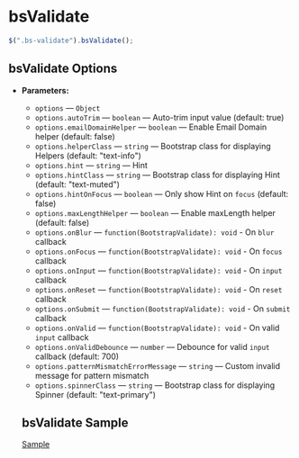 # bsValidate

```javascript
$(".bs-validate").bsValidate();
```

## bsValidate Options

- **Parameters:**

  - `options` — `Object`
  - `options.autoTrim` — `boolean` — Auto-trim input value (default: true)
  - `options.emailDomainHelper` — `boolean` — Enable Email Domain helper (default: false)
  - `options.helperClass` — `string` — Bootstrap class for displaying Helpers (default: "text-info")
  - `options.hint` — `string` — Hint
  - `options.hintClass` — `string` — Bootstrap class for displaying Hint (default: "text-muted")
  - `options.hintOnFocus` — `boolean` — Only show Hint on `focus` (default: false)
  - `options.maxLengthHelper` — `boolean` — Enable maxLength helper (default: false)
  - `options.onBlur` — `function(BootstrapValidate): void` - On `blur` callback
  - `options.onFocus` — `function(BootstrapValidate): void` - On `focus` callback
  - `options.onInput` — `function(BootstrapValidate): void` - On `input` callback
  - `options.onReset` — `function(BootstrapValidate): void` - On `reset` callback
  - `options.onSubmit` — `function(BootstrapValidate): void` - On `submit` callback
  - `options.onValid` — `function(BootstrapValidate): void` - On valid `input` callback
  - `options.onValidDebounce` — `number` — Debounce for valid `input` callback (default: 700)
  - `options.patternMismatchErrorMessage` — `string` — Custom invalid message for pattern mismatch
  - `options.spinnerClass` — `string` — Bootstrap class for displaying Spinner (default: "text-primary")

  ## bsValidate Sample

  [Sample](https://aaronchen.github.io/bsvalidate/)
